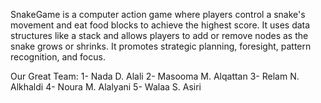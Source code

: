 
SnakeGame is a computer action game where players control a snake's movement and eat food blocks to achieve the highest score. It uses data structures like a stack and allows players to add or remove nodes as the snake grows or shrinks. It promotes strategic planning, foresight, pattern recognition, and focus.


Our Great Team:
1- Nada D. Alali
2- Masooma M. Alqattan
3- Relam N. Alkhaldi
4- Noura M. Alalyani
5- Walaa S. Asiri
